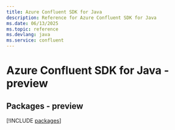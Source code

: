 ```yaml
---
title: Azure Confluent SDK for Java
description: Reference for Azure Confluent SDK for Java
ms.date: 06/13/2025
ms.topic: reference
ms.devlang: java
ms.service: confluent
---
```

# Azure Confluent SDK for Java - preview
## Packages - preview
[!INCLUDE [packages](confluent-index.md)]